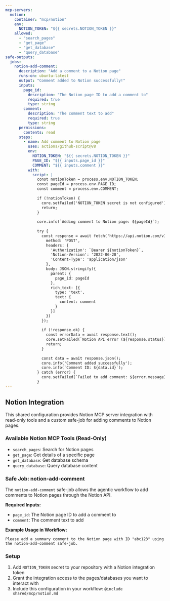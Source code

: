 ```yaml
---
mcp-servers:
  notion:
    container: "mcp/notion"
    env:
      NOTION_TOKEN: "${{ secrets.NOTION_TOKEN }}"
    allowed:
      - "search_pages"
      - "get_page"
      - "get_database"
      - "query_database"
safe-outputs:
  jobs:
    notion-add-comment:
      description: "Add a comment to a Notion page"
      runs-on: ubuntu-latest
      output: "Comment added to Notion successfully!"
      inputs:
        page_id:
          description: "The Notion page ID to add a comment to"
          required: true
          type: string
        comment:
          description: "The comment text to add"
          required: true
          type: string
      permissions:
        contents: read
      steps:
        - name: Add comment to Notion page
          uses: actions/github-script@v8
          env:
            NOTION_TOKEN: "${{ secrets.NOTION_TOKEN }}"
            PAGE_ID: "${{ inputs.page_id }}"
            COMMENT: "${{ inputs.comment }}"
          with:
            script: |
              const notionToken = process.env.NOTION_TOKEN;
              const pageId = process.env.PAGE_ID;
              const comment = process.env.COMMENT;
              
              if (!notionToken) {
                core.setFailed('NOTION_TOKEN secret is not configured');
                return;
              }
              
              core.info(`Adding comment to Notion page: ${pageId}`);
              
              try {
                const response = await fetch('https://api.notion.com/v1/comments', {
                  method: 'POST',
                  headers: {
                    'Authorization': `Bearer ${notionToken}`,
                    'Notion-Version': '2022-06-28',
                    'Content-Type': 'application/json'
                  },
                  body: JSON.stringify({
                    parent: {
                      page_id: pageId
                    },
                    rich_text: [{
                      type: 'text',
                      text: {
                        content: comment
                      }
                    }]
                  })
                });
                
                if (!response.ok) {
                  const errorData = await response.text();
                  core.setFailed(`Notion API error (${response.status}): ${errorData}`);
                  return;
                }
                
                const data = await response.json();
                core.info('Comment added successfully');
                core.info(`Comment ID: ${data.id}`);
              } catch (error) {
                core.setFailed(`Failed to add comment: ${error.message}`);
              }
---
```


## Notion Integration

This shared configuration provides Notion MCP server integration with read-only tools and a custom safe-job for adding comments to Notion pages.

### Available Notion MCP Tools (Read-Only)

- `search_pages`: Search for Notion pages
- `get_page`: Get details of a specific page
- `get_database`: Get database schema
- `query_database`: Query database content

### Safe Job: notion-add-comment

The `notion-add-comment` safe-job allows the agentic workflow to add comments to Notion pages through the Notion API.

**Required Inputs:**
- `page_id`: The Notion page ID to add a comment to
- `comment`: The comment text to add

**Example Usage in Workflow:**

```
Please add a summary comment to the Notion page with ID "abc123" using the notion-add-comment safe-job.
```

### Setup

1. Add `NOTION_TOKEN` secret to your repository with a Notion integration token
2. Grant the integration access to the pages/databases you want to interact with
3. Include this configuration in your workflow: `@include shared/mcp/notion.md`
